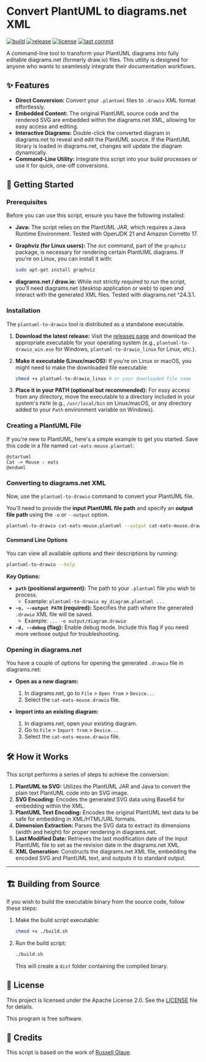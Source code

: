 # Convert PlantUML to diagrams.net XML

[![build](https://img.shields.io/github/actions/workflow/status/SantosVilanculos/plantuml-to-drawio/release.yml)](https://github.com/SantosVilanculos/plantuml-to-drawio/actions)
[![release](https://img.shields.io/github/v/release/SantosVilanculos/plantuml-to-drawio)](https://github.com/SantosVilanculos/plantuml-to-drawio/releases)
[![license](https://img.shields.io/github/license/SantosVilanculos/plantuml-to-drawio)](https://github.com/SantosVilanculos/plantuml-to-drawio/blob/main/LICENSE)
[![last commit](https://img.shields.io/github/last-commit/SantosVilanculos/plantuml-to-drawio)](https://github.com/SantosVilanculos/plantuml-to-drawio/commits/main)

A command-line tool to transform your PlantUML diagrams into fully editable diagrams.net (formerly draw.io) files. This utility is designed for anyone who wants to seamlessly integrate their documentation workflows.

## ✨ Features

- **Direct Conversion:** Convert your `.plantuml` files to `.drawio` XML format effortlessly.
- **Embedded Content:** The original PlantUML source code and the rendered SVG are embedded within the diagrams.net XML, allowing for easy access and editing.
- **Interactive Diagrams:** Double-click the converted diagram in diagrams.net to reveal and edit the PlantUML source. If the PlantUML library is loaded in diagrams.net, changes will update the diagram dynamically.
- **Command-Line Utility:** Integrate this script into your build processes or use it for quick, one-off conversions.

## 🚀 Getting Started

### Prerequisites

Before you can use this script, ensure you have the following installed:

- **Java:** The script relies on the PlantUML JAR, which requires a Java Runtime Environment. Tested with OpenJDK 21 and Amazon Corretto 17.
- **Graphviz (for Linux users):** The `dot` command, part of the `graphviz` package, is necessary for rendering certain PlantUML diagrams. If you're on Linux, you can install it with:

  ```bash
  sudo apt-get install graphviz
  ```

- **diagrams.net / draw.io:** While not strictly required to _run_ the script, you'll need diagrams.net (desktop application or web) to open and interact with the generated XML files. Tested with diagrams.net ^24.3.1.

### Installation

The `plantuml-to-drawio` tool is distributed as a standalone executable.

1. **Download the latest release:** Visit the [releases page](https://github.com/SantosVilanculos/plantuml-to-drawio/releases) and download the appropriate executable for your operating system (e.g., `plantuml-to-drawio_win.exe` for Windows, `plantuml-to-drawio_linux` for Linux, etc.).
2. **Make it executable (Linux/macOS):** If you're on Linux or macOS, you might need to make the downloaded file executable:

   ```bash
   chmod +x plantuml-to-drawio_linux # or your downloaded file name
   ```

3. **Place it in your PATH (optional but recommended):** For easy access from any directory, move the executable to a directory included in your system's `PATH` (e.g., `/usr/local/bin` on Linux/macOS, or any directory added to your `Path` environment variable on Windows).

### Creating a PlantUML File

If you're new to PlantUML, here's a simple example to get you started. Save this code in a file named `cat-eats-mouse.plantuml`:

```plantuml
@startuml
Cat -> Mouse : eats
@enduml
```

### Converting to diagrams.net XML

Now, use the `plantuml-to-drawio` command to convert your PlantUML file.

You'll need to provide the **input PlantUML file path** and specify an **output file path** using the `-o` or `--output` option.

```bash
plantuml-to-drawio cat-eats-mouse.plantuml --output cat-eats-mouse.drawio
```

#### Command Line Options

You can view all available options and their descriptions by running:

```bash
plantuml-to-drawio --help
```

**Key Options:**

- **`path` (positional argument):** The path to your `.plantuml` file you wish to process.
  - Example: `plantuml-to-drawio my_diagram.plantuml ...`
- **`-o, --output PATH` (required):** Specifies the path where the generated `.drawio` XML file will be saved.
  - Example: `... -o output/diagram.drawio`
- **`-d, --debug` (flag):** Enable debug mode. Include this flag if you need more verbose output for troubleshooting.

### Opening in diagrams.net

You have a couple of options for opening the generated `.drawio` file in diagrams.net:

- **Open as a new diagram:**

  1. In diagrams.net, go to `File` > `Open from` > `Device...`
  2. Select the `cat-eats-mouse.drawio` file.

- **Import into an existing diagram:**
  1. In diagrams.net, open your existing diagram.
  2. Go to `File` > `Import from` > `Device...`
  3. Select the `cat-eats-mouse.drawio` file.

## 🛠 How it Works

This script performs a series of steps to achieve the conversion:

1. **PlantUML to SVG:** Utilizes the PlantUML JAR and Java to convert the plain text PlantUML code into an SVG image.
2. **SVG Encoding:** Encodes the generated SVG data using Base64 for embedding within the XML.
3. **PlantUML Text Encoding:** Encodes the original PlantUML text data to be safe for embedding in XML/HTML/URL formats.
4. **Dimension Extraction:** Parses the SVG data to extract its dimensions (width and height) for proper rendering in diagrams.net.
5. **Last Modified Date:** Retrieves the last modification date of the input PlantUML file to set as the revision date in the diagrams.net XML.
6. **XML Generation:** Constructs the diagrams.net XML file, embedding the encoded SVG and PlantUML text, and outputs it to standard output.

---

## 🏗 Building from Source

If you wish to build the executable binary from the source code, follow these steps:

1. Make the build script executable:

   ```bash
   chmod +x ./build.sh
   ```

2. Run the build script:

   ```bash
   ./build.sh
   ```

   This will create a `dist` folder containing the compiled binary.

## 📜 License

This project is licensed under the Apache License 2.0. See the [LICENSE](./LICENSE) file for details.

This program is free software.

## 🙏 Credits

This script is based on the work of [Russell Glaue](https://github.com/rglaue/plantuml_to_drawio).

```

```
